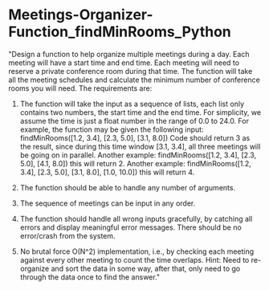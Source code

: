# Meetings-Organizer-Function_findMinRooms_Python

"Design a function to help organize multiple meetings during a day. Each meeting will have a start time and end time. Each meeting will need to reserve a private conference room during that time. The function will take all the meeting schedules and calculate the minimum number of conference rooms you will need. The requirements are:

1.	The function will take the input as a sequence of lists, each list only contains two numbers, the start time and the end time. For simplicity, we assume the time is just a float number in the range of 0.0 to 24.0. For example, the function may be given the following input:
findMinRooms([1.2, 3.4], [2.3, 5.0], [3.1, 8.0])
Code should return 3 as the result, since during this time window [3.1, 3.4], all three meetings will be going on in parallel. Another example:
findMinRooms([1.2, 3.4], [2.3, 5.0], [4.1, 8.0])
this will return 2. Another example:
findMinRooms([1.2, 3.4], [2.3, 5.0], [3.1, 8.0], [1.0, 10.0])
this will return 4.

2.	The function should be able to handle any number of arguments. 

3.	The sequence of meetings can be input in any order.

4.	The function should handle all wrong inputs gracefully, by catching all errors and display meaningful error messages. There should be no error/crash from the system.

5.	No brutal force O(N^2) implementation, i.e., by checking each meeting against every other meeting to count the time overlaps. Hint: Need to re-organize and sort the data in some way, after that, only need to go through the data once to find the answer."
